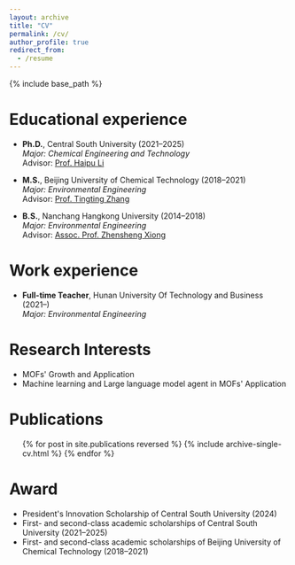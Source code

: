 ```yaml
---
layout: archive
title: "CV"
permalink: /cv/
author_profile: true
redirect_from:
  - /resume
---
```


{% include base_path %}

Educational experience
======
* **Ph.D.**, Central South University (2021–2025)  
  _Major: Chemical Engineering and Technology_  
  Advisor: [Prof. Haipu Li](https://faculty.csu.edu.cn/lihaipu/en/index/10852/list/)

* **M.S.**, Beijing University of Chemical Technology (2018–2021)  
  _Major: Environmental Engineering_  
  Advisor: [Prof. Tingting Zhang](https://faculty.buct.edu.cn/chem/ztt2_en/main.htm)

* **B.S.**, Nanchang Hangkong University (2014–2018)  
  _Major: Environmental Engineering_  
  Advisor: [Assoc. Prof. Zhensheng Xiong](https://huanhua.nchu.edu.cn/szll/jsxx/content_58125)

Work experience
======
* **Full-time Teacher**, Hunan University Of Technology and Business (2021–)  
  _Major: Environmental Engineering_
  
Research Interests
======
* MOFs' Growth and Application
* Machine learning and Large language model agent in MOFs' Application
  
Publications
======
  <ul>{% for post in site.publications reversed %}
    {% include archive-single-cv.html %}
  {% endfor %}</ul>

<!--  
Presentations
======
  <ul>{% for post in site.talks reversed %}
    {% include archive-single-talk-cv.html  %}
  {% endfor %}</ul>
-->

<!--  
Teaching
======
  <ul>{% for post in site.teaching reversed %}
    {% include archive-single-cv.html %}
  {% endfor %}</ul>
-->

<!-- 
Service and leadership
======
* Currently signed in to 43 different slack teams
-->

Award
======
* President's Innovation Scholarship of Central South University (2024) 
* First- and second-class academic scholarships of Central South University (2021–2025)
* First- and second-class academic scholarships of Beijing University of Chemical Technology (2018–2021)
